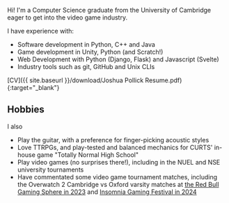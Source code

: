 Hi! I'm a Computer Science graduate from the University of Cambridge eager to get into the video game industry.

I have experience with:
- Software development in Python, C++ and Java
- Game development in Unity, Python (and Scratch!)
- Web Development with Python (Django, Flask) and Javascript (Svelte)
- Industry tools such as git, GitHub and Unix CLIs

[CV]({{ site.baseurl }}/download/Joshua Pollick Resume.pdf){:target="_blank"}

## Hobbies
I also
- Play the guitar, with a preference for finger-picking acoustic styles
- Love TTRPGs, and play-tested and balanced mechanics for CURTS' in-house game "Totally Normal High School"
- Play video games (no surprises there!), including in the NUEL and NSE university tournaments
- Have commentated some video game tournament matches, including the Overwatch 2 Cambridge vs Oxford varsity matches at [the Red Bull Gaming Sphere in 2023](https://youtu.be/JvjkFmFBgZ4) and [Insomnia Gaming Festival in 2024](https://www.twitch.tv/videos/2127447965)